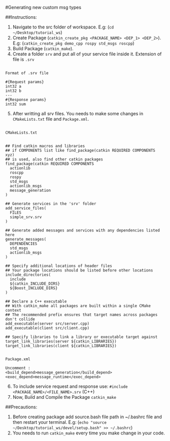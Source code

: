 #Generating new custom msg types


##Instructions: 

1. Navigate to the src folder of workspace. E.g: (`cd ~/Desktop/tutorial_ws`) 
2. Create Package (`catkin_create_pkg <PACKAGE_NAME> <DEP_1> <DEP_2>`). E.g: (`catkin_create_pkg demo_cpp rospy std_msgs roscpp`)
3. Build Package (`catkin_make`).
4. Create a folder `srv` and put all of your service file inside it. Extension of file is `.srv`

```

Format of .srv file

#{Request params}
int32 a
int32 b
---
#{Response params}
int32 sum

```

5. After writting all srv files. You needs to make some changes in `CMakeLists.txt` file and `Package.xml`.

```

CMakeLists.txt


## Find catkin macros and libraries
## if COMPONENTS list like find_package(catkin REQUIRED COMPONENTS xyz)
## is used, also find other catkin packages
find_package(catkin REQUIRED COMPONENTS
  actionlib
  roscpp
  rospy
  std_msgs
  actionlib_msgs
  message_generation
)

## Generate services in the 'srv' folder
add_service_files(
  FILES
  simple_srv.srv
)

## Generate added messages and services with any dependencies listed here
generate_messages(
  DEPENDENCIES
  std_msgs
  actionlib_msgs
)

## Specify additional locations of header files
## Your package locations should be listed before other locations
include_directories(
  include
  ${catkin_INCLUDE_DIRS}
  ${Boost_INCLUDE_DIRS}
)

## Declare a C++ executable
## With catkin_make all packages are built within a single CMake context
## The recommended prefix ensures that target names across packages don't collide
add_executable(server src/server.cpp)
add_executable(client src/client.cpp)

## Specify libraries to link a library or executable target against
target_link_libraries(server ${catkin_LIBRARIES})
target_link_libraries(client ${catkin_LIBRARIES})


Package.xml

Uncomment : 
<build_depend>message_generation</build_depend>
<exec_depend>message_runtime</exec_depend>

```

6. To include service request and response use: `#include <PACKAGE_NAME>/<FILE_NAME>.srv` (C++)
7. Now, Build and Compile the Package `catkin_make`


##Precautions: 

1. Before creating package add source.bash file path in ~/.bashrc file and then restart your terminal. E.g: (`echo "source ~/Desktop/tutorial_ws/devel/setup.bash" >> ~/.bashrc`)
2. You needs to run `catkin_make` every time you make change in your code.
